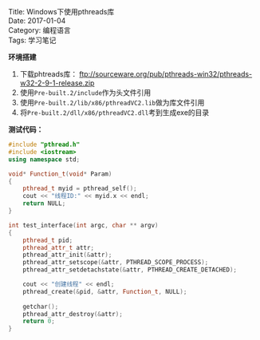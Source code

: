 Title: Windows下使用pthreads库   
Date: 2017-01-04           
Category: 编程语言      
Tags: 学习笔记 


**环境搭建**

1. 下载phtreads库： ftp://sourceware.org/pub/pthreads-win32/pthreads-w32-2-9-1-release.zip
2. 使用`Pre-built.2/include`作为头文件引用
3. 使用`Pre-built.2/lib/x86/pthreadVC2.lib`做为库文件引用
4. 将`Pre-built.2/dll/x86/pthreadVC2.dll`考到生成exe的目录

**测试代码：**

```cpp
#include "pthread.h"
#include <iostream>
using namespace std;

void* Function_t(void* Param)  
{  
	pthread_t myid = pthread_self();  
	cout << "线程ID:" << myid.x << endl;  
	return NULL;  
} 

int test_interface(int argc, char ** argv)
{
	pthread_t pid;  
	pthread_attr_t attr;  
	pthread_attr_init(&attr);  
	pthread_attr_setscope(&attr, PTHREAD_SCOPE_PROCESS);  
	pthread_attr_setdetachstate(&attr, PTHREAD_CREATE_DETACHED); 

	cout << "创建线程" << endl;
	pthread_create(&pid, &attr, Function_t, NULL);  
	
	getchar();  
	pthread_attr_destroy(&attr);  
	return 0;  
}
```